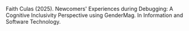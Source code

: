 Faith Culas (2025). Newcomers' Experiences during Debugging: A Cognitive Inclusivity Perspective using GenderMag. In Information and Software Technology.
